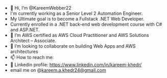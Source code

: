 - 👋 Hi, I’m @KareemWebber22
- I'm currently working as a Senior Level 2 Automation Engineer.
- My Ultimate goal is to become a Fullstack .NET Web Developer.
- Currently enrolled in a .NET back-end web development course with C# and ASP.NET.
- 🌱 I’m AWS certified as AWS Cloud Practitioner and AWS Solutions Architect – Associate.
- 💞️ I’m looking to collaborate on building Web Apps and AWS architectures
- 📫 How to reach me:
- 💼 Linkedin profile: https://www.linkedin.com/in/kareem-khedr/
-  email me on @kareem.a.khedr24@gmail.com

<!---
KareemWebber22/KareemWebber22 is a ✨ special ✨ repository because its `README.md` (this file) appears on your GitHub profile.
You can click the Preview link to take a look at your changes.
--->
